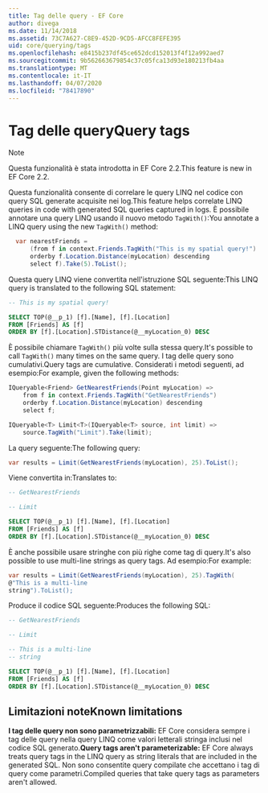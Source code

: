 ```yaml
---
title: Tag delle query - EF Core
author: divega
ms.date: 11/14/2018
ms.assetid: 73C7A627-C8E9-452D-9CD5-AFCC8FEFE395
uid: core/querying/tags
ms.openlocfilehash: e8415b237df45ce652dcd152013f4f12a992aed7
ms.sourcegitcommit: 9b562663679854c37c05fca13d93e180213fb4aa
ms.translationtype: MT
ms.contentlocale: it-IT
ms.lasthandoff: 04/07/2020
ms.locfileid: "78417890"
---
```

# <a name="query-tags"></a><span data-ttu-id="cc2c2-102">Tag delle query</span><span class="sxs-lookup"><span data-stu-id="cc2c2-102">Query tags</span></span>

> [!NOTE]
> <span data-ttu-id="cc2c2-103">Questa funzionalità è stata introdotta in EF Core 2.2.</span><span class="sxs-lookup"><span data-stu-id="cc2c2-103">This feature is new in EF Core 2.2.</span></span>

<span data-ttu-id="cc2c2-104">Questa funzionalità consente di correlare le query LINQ nel codice con query SQL generate acquisite nei log.</span><span class="sxs-lookup"><span data-stu-id="cc2c2-104">This feature helps correlate LINQ queries in code with generated SQL queries captured in logs.</span></span>
<span data-ttu-id="cc2c2-105">È possibile annotare una query LINQ usando il nuovo metodo `TagWith()`:</span><span class="sxs-lookup"><span data-stu-id="cc2c2-105">You annotate a LINQ query using the new `TagWith()` method:</span></span>

``` csharp
  var nearestFriends =
      (from f in context.Friends.TagWith("This is my spatial query!")
      orderby f.Location.Distance(myLocation) descending
      select f).Take(5).ToList();
```

<span data-ttu-id="cc2c2-106">Questa query LINQ viene convertita nell'istruzione SQL seguente:</span><span class="sxs-lookup"><span data-stu-id="cc2c2-106">This LINQ query is translated to the following SQL statement:</span></span>

``` sql
-- This is my spatial query!

SELECT TOP(@__p_1) [f].[Name], [f].[Location]
FROM [Friends] AS [f]
ORDER BY [f].[Location].STDistance(@__myLocation_0) DESC
```

<span data-ttu-id="cc2c2-107">È possibile chiamare `TagWith()` più volte sulla stessa query.</span><span class="sxs-lookup"><span data-stu-id="cc2c2-107">It's possible to call `TagWith()` many times on the same query.</span></span>
<span data-ttu-id="cc2c2-108">I tag delle query sono cumulativi.</span><span class="sxs-lookup"><span data-stu-id="cc2c2-108">Query tags are cumulative.</span></span>
<span data-ttu-id="cc2c2-109">Considerati i metodi seguenti, ad esempio:</span><span class="sxs-lookup"><span data-stu-id="cc2c2-109">For example, given the following methods:</span></span>

``` csharp
IQueryable<Friend> GetNearestFriends(Point myLocation) =>
    from f in context.Friends.TagWith("GetNearestFriends")
    orderby f.Location.Distance(myLocation) descending
    select f;

IQueryable<T> Limit<T>(IQueryable<T> source, int limit) =>
    source.TagWith("Limit").Take(limit);
```

<span data-ttu-id="cc2c2-110">La query seguente:</span><span class="sxs-lookup"><span data-stu-id="cc2c2-110">The following query:</span></span>

``` csharp
var results = Limit(GetNearestFriends(myLocation), 25).ToList();
```

<span data-ttu-id="cc2c2-111">Viene convertita in:</span><span class="sxs-lookup"><span data-stu-id="cc2c2-111">Translates to:</span></span>

``` sql
-- GetNearestFriends

-- Limit

SELECT TOP(@__p_1) [f].[Name], [f].[Location]
FROM [Friends] AS [f]
ORDER BY [f].[Location].STDistance(@__myLocation_0) DESC
```

<span data-ttu-id="cc2c2-112">È anche possibile usare stringhe con più righe come tag di query.</span><span class="sxs-lookup"><span data-stu-id="cc2c2-112">It's also possible to use multi-line strings as query tags.</span></span>
<span data-ttu-id="cc2c2-113">Ad esempio:</span><span class="sxs-lookup"><span data-stu-id="cc2c2-113">For example:</span></span>

``` csharp
var results = Limit(GetNearestFriends(myLocation), 25).TagWith(
@"This is a multi-line
string").ToList();
```

<span data-ttu-id="cc2c2-114">Produce il codice SQL seguente:</span><span class="sxs-lookup"><span data-stu-id="cc2c2-114">Produces the following SQL:</span></span>

``` sql
-- GetNearestFriends

-- Limit

-- This is a multi-line
-- string

SELECT TOP(@__p_1) [f].[Name], [f].[Location]
FROM [Friends] AS [f]
ORDER BY [f].[Location].STDistance(@__myLocation_0) DESC
```

## <a name="known-limitations"></a><span data-ttu-id="cc2c2-115">Limitazioni note</span><span class="sxs-lookup"><span data-stu-id="cc2c2-115">Known limitations</span></span>

<span data-ttu-id="cc2c2-116">**I tag delle query non sono parametrizzabili:** EF Core considera sempre i tag delle query nella query LINQ come valori letterali stringa inclusi nel codice SQL generato.</span><span class="sxs-lookup"><span data-stu-id="cc2c2-116">**Query tags aren't parameterizable:** EF Core always treats query tags in the LINQ query as string literals that are included in the generated SQL.</span></span>
<span data-ttu-id="cc2c2-117">Non sono consentite query compilate che accettano i tag di query come parametri.</span><span class="sxs-lookup"><span data-stu-id="cc2c2-117">Compiled queries that take query tags as parameters aren't allowed.</span></span>
